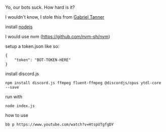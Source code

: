 Yo, our bots suck. How hard is it?

I wouldn't know, I stole this from [Gabriel Tanner](https://gabrieltanner.org/blog/dicord-music-bot)

install [nodejs](https://nodejs.org/en/download/)

I would use nvm (https://github.com/nvm-sh/nvm)

setup a token.json like so:
```
{
    "token": "BOT-TOKEN-HERE"
}
```

install discord.js
```
npm install discord.js ffmpeg fluent-ffmpeg @discordjs/opus ytdl-core --save
```

run with
```
node index.js
```

how to use
```
bb p https://www.youtube.com/watch?v=HtspUTgfgDY
```